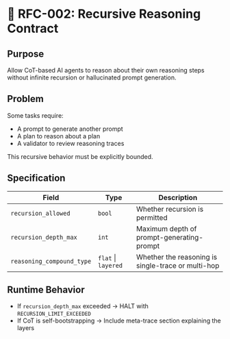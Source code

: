 # 🔁 RFC-002: Recursive Reasoning Contract

## Purpose

Allow CoT-based AI agents to reason about their own reasoning steps without infinite recursion or hallucinated prompt generation.

## Problem

Some tasks require:
- A prompt to generate another prompt
- A plan to reason about a plan
- A validator to review reasoning traces

This recursive behavior must be explicitly bounded.

## Specification

| Field | Type | Description |
|-------|------|-------------|
| `recursion_allowed` | `bool` | Whether recursion is permitted |
| `recursion_depth_max` | `int` | Maximum depth of prompt-generating-prompt |
| `reasoning_compound_type` | `flat` \| `layered` | Whether the reasoning is single-trace or multi-hop |

## Runtime Behavior

- If `recursion_depth_max` exceeded → HALT with `RECURSION_LIMIT_EXCEEDED`
- If CoT is self-bootstrapping → Include meta-trace section explaining the layers

